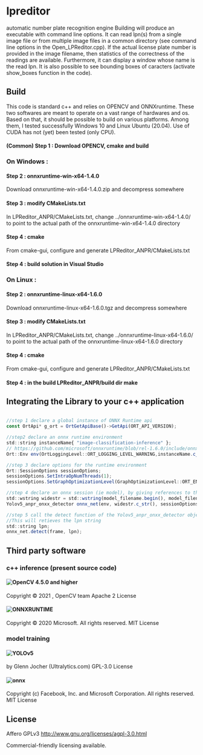 # lpreditor
automatic number plate recognition engine
Building will produce an executable with command line options. It can read lpn(s) from a single image file or from multiple image files in a common directory (see command line options in the Open_LPReditor.cpp). If the actual license plate number is provided in the image filename, then statistics of the correctness of the readings are available. Furthermore, it can display a window whose name is the read lpn. It is also possible to see bounding boxes of caracters (activate show_boxes function in the code).
## Build
This code is standard c++ and relies on OPENCV and ONNXruntime. These two softwares are meant to operate on a vast range of hardwares and os. Based on that, it should be possible to build on various platforms. Among them, I tested successfully Windows 10 and Linux Ubuntu (20.04). Use of CUDA has not (yet) been tested (only CPU). 
#### (Common) Step 1 : Download OPENCV, cmake and build
### On Windows :
#### Step 2 : onnxruntime-win-x64-1.4.0
Download onnxruntime-win-x64-1.4.0.zip and decompress somewhere
#### Step 3 : modify CMakeLists.txt
In LPReditor_ANPR/CMakeLists.txt, change ../onnxruntime-win-x64-1.4.0/ to point to the actual path of the onnxruntime-win-x64-1.4.0 directory
#### Step 4 : cmake
From cmake-gui, configure and generate LPReditor_ANPR/CMakeLists.txt 
#### Step 4 : build solution in Visual Studio

### On Linux :
#### Step 2 : onnxruntime-linux-x64-1.6.0
Download onnxruntime-linux-x64-1.6.0.tgz and decompress somewhere
#### Step 3 : modify CMakeLists.txt
In LPReditor_ANPR/CMakeLists.txt, change ../onnxruntime-linux-x64-1.6.0/ to point to the actual path of the onnxruntime-linux-x64-1.6.0 directory
#### Step 4 : cmake
From cmake-gui, configure and generate LPReditor_ANPR/CMakeLists.txt 
#### Step 4 : in the build LPReditor_ANPR/build dir make

## Integrating the Library to your c++ application
```javascript

//step 1 declare a global instance of ONNX Runtime api
const OrtApi* g_ort = OrtGetApiBase()->GetApi(ORT_API_VERSION);
```
```javascript
//step2 declare an onnx runtime environment
std::string instanceName{ "image-classification-inference" };
// https://github.com/microsoft/onnxruntime/blob/rel-1.6.0/include/onnxruntime/core/session/onnxruntime_c_api.h#L123
Ort::Env env(OrtLoggingLevel::ORT_LOGGING_LEVEL_WARNING,instanceName.c_str());
```
```javascript
//step 3 declare options for the runtime environment
Ort::SessionOptions sessionOptions;
sessionOptions.SetIntraOpNumThreads(1);
sessionOptions.SetGraphOptimizationLevel(GraphOptimizationLevel::ORT_ENABLE_EXTENDED);
```

```javascript
//step 4 declare an onnx session (ie model), by giving references to the runtime environment, session options and path to the model
std::wstring widestr = std::wstring(model_filename.begin(), model_filename.end());
Yolov5_anpr_onxx_detector onnx_net(env, widestr.c_str(), sessionOptions);
```
```javascript
//step 5 call the detect function of the Yolov5_anpr_onxx_detector object, on a cv::mat frame.
//This will retieves the lpn string
std::string lpn;
onnx_net.detect(frame, lpn);
```

## Third party software

### c++ inference (present source code)

#### ![OpenCV 4.5.0 and higher](https://github.com/opencv/opencv)
Copyright © 2021 , OpenCV team
Apache 2 License

#### ![ONNXRUNTIME](https://github.com/microsoft/onnxruntime)
Copyright © 2020 Microsoft. All rights reserved.
MIT License

### model training

#### ![YOLOv5](https://github.com/ultralytics/yolov5)

by Glenn Jocher (Ultralytics.com)
GPL-3.0 License

#### ![onnx](https://github.com/onnx/onnx)
Copyright (c) Facebook, Inc. and Microsoft Corporation. All rights reserved.
MIT License

## License
Affero GPLv3 http://www.gnu.org/licenses/agpl-3.0.html

Commercial-friendly licensing available.

